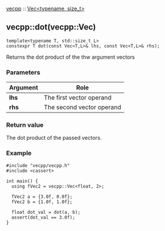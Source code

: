 
[vecpp](../../../) :: [Vec<typename, size_t\>](../vec.md)
## vecpp::dot(vecpp::Vec)

```
template<typename T, std::size_t L>
constexpr T dot(const Vec<T,L>& lhs, const Vec<T,L>& rhs);
```

Returns the dot product of the thw argument vectors

### Parameters

Argument | Role
---------|---------------------------------
**lhs**  | The first vector operand
**rhs**  | The second vector operand


### Return value
The dot product of the passed vectors.

### Example

```
#include "vecpp/vecpp.h"
#include <cassert>

int main() {
  using fVec2 = vecpp::Vec<float, 2>;

  fVec2 a = {3.0f, 0.0f};
  fVec2 b = {1.0f, 1.0f};

  float dot_val = dot(a, b);
  assert(dot_val == 3.0f);
}
```
